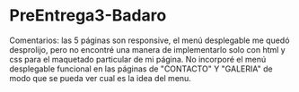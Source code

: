 # PreEntrega3-Badaro


Comentarios: las 5 páginas son responsive, el menú desplegable me quedó desprolijo, pero no encontré una manera de implementarlo solo con html y css para el maquetado particular de mi página. 
No incorporé el menú desplegable funcional en las páginas de "CONTACTO" Y "GALERIA" de modo que se pueda ver cual es la idea del menu. 
